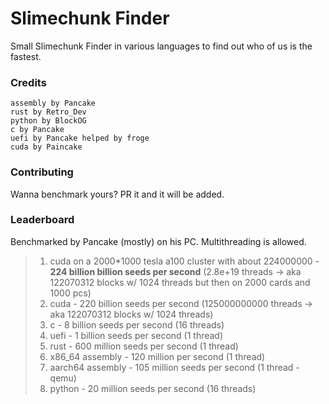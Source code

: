 # Slimechunk Finder
Small Slimechunk Finder in various languages to find out who of us is the fastest.
### Credits
    assembly by Pancake
    rust by Retro_Dev
    python by BlockOG
    c by Pancake
    uefi by Pancake helped by froge
    cuda by Paincake
### Contributing
Wanna benchmark yours? PR it and it will be added.
### Leaderboard
Benchmarked by Pancake (mostly) on his PC. Multithreading is allowed.
> 1) cuda on a 2000*1000 tesla a100 cluster with about 224000000 - **224 billion billion seeds per second** (2.8e+19 threads -> aka 122070312 blocks w/ 1024 threads but then on 2000 cards and 1000 pcs)
> 2) cuda - 220 billion seeds per second (125000000000 threads -> aka 122070312 blocks w/ 1024 threads)
> 3) c - 8 billion seeds per second (16 threads)
> 4) uefi - 1 billion seeds per second (1 thread)
> 5) rust - 600 million seeds per second (1 thread)
> 6) x86_64 assembly - 120 million per second (1 thread)
> 7) aarch64 assembly - 105 million seeds per second (1 thread - qemu)
> 8) python - 20 million seeds per second (16 threads)
